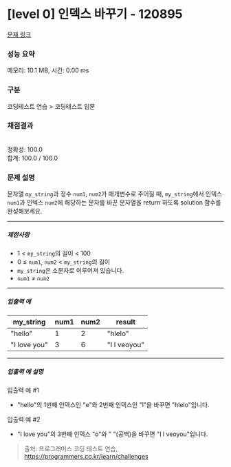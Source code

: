 # [level 0] 인덱스 바꾸기 - 120895 

[문제 링크](https://school.programmers.co.kr/learn/courses/30/lessons/120895?language=python3) 

### 성능 요약

메모리: 10.1 MB, 시간: 0.00 ms

### 구분

코딩테스트 연습 > 코딩테스트 입문

### 채점결과

<br/>정확성: 100.0<br/>합계: 100.0 / 100.0

### 문제 설명

<p style="user-select: auto;">문자열 <code style="user-select: auto;">my_string</code>과 정수 <code style="user-select: auto;">num1</code>, <code style="user-select: auto;">num2</code>가 매개변수로 주어질 때, <code style="user-select: auto;">my_string</code>에서 인덱스 <code style="user-select: auto;">num1</code>과 인덱스 <code style="user-select: auto;">num2</code>에 해당하는 문자를 바꾼 문자열을 return 하도록 solution 함수를 완성해보세요.</p>

<hr style="user-select: auto;">

<h5 style="user-select: auto;">제한사항</h5>

<ul style="user-select: auto;">
<li style="user-select: auto;">1 &lt; <code style="user-select: auto;">my_string</code>의 길이 &lt; 100</li>
<li style="user-select: auto;">0 ≤ <code style="user-select: auto;">num1</code>, <code style="user-select: auto;">num2</code> &lt; <code style="user-select: auto;">my_string</code>의 길이</li>
<li style="user-select: auto;"><code style="user-select: auto;">my_string</code>은 소문자로 이루어져 있습니다.</li>
<li style="user-select: auto;"><code style="user-select: auto;">num1</code> ≠ <code style="user-select: auto;">num2</code></li>
</ul>

<hr style="user-select: auto;">

<h5 style="user-select: auto;">입출력 예</h5>
<table class="table" style="user-select: auto;">
        <thead style="user-select: auto;"><tr style="user-select: auto;">
<th style="user-select: auto;">my_string</th>
<th style="user-select: auto;">num1</th>
<th style="user-select: auto;">num2</th>
<th style="user-select: auto;">result</th>
</tr>
</thead>
        <tbody style="user-select: auto;"><tr style="user-select: auto;">
<td style="user-select: auto;">"hello"</td>
<td style="user-select: auto;">1</td>
<td style="user-select: auto;">2</td>
<td style="user-select: auto;">"hlelo"</td>
</tr>
<tr style="user-select: auto;">
<td style="user-select: auto;">"I love you"</td>
<td style="user-select: auto;">3</td>
<td style="user-select: auto;">6</td>
<td style="user-select: auto;">"I l veoyou"</td>
</tr>
</tbody>
      </table>
<hr style="user-select: auto;">

<h5 style="user-select: auto;">입출력 예 설명</h5>

<p style="user-select: auto;">입출력 예 #1</p>

<ul style="user-select: auto;">
<li style="user-select: auto;">"hello"의 1번째 인덱스인 "e"와 2번째 인덱스인 "l"을 바꾸면 "hlelo"입니다.</li>
</ul>

<p style="user-select: auto;">입출력 예 #2</p>

<ul style="user-select: auto;">
<li style="user-select: auto;">"I love you"의 3번째 인덱스 "o"와 " "(공백)을 바꾸면 "I l veoyou"입니다.</li>
</ul>


> 출처: 프로그래머스 코딩 테스트 연습, https://programmers.co.kr/learn/challenges